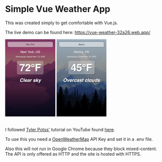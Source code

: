 # Simple Vue Weather App

This was created simply to get comfortable with Vue.js.

The live demo can be found here:
https://vue-weather-32a26.web.app/

<div >
  <img src="https://raw.githubusercontent.com/randyramsaywack/vue-weather/master/demo/example-1.png" height="250"/>
  <img src="https://raw.githubusercontent.com/randyramsaywack/vue-weather/master/demo/example-2.png" height="250"/>
</div>

<br/>

I followed [Tyler Potss'](https://www.youtube.com/channel/UCBBGM84ZOs7z5jpTQAaZ_Hg) tutorial on YouTube found [here](https://www.youtube.com/watch?v=JLc-hWsPTUY&).

To use this you need a [OpenWeatherMap](https://openweathermap.org/api) API Key and set it in a .env file.

Also this will not run in Google Chrome because they block mixed-content. The API is only offered as HTTP and the site is hosted with HTTPS.
